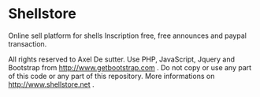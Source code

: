 # Shellstore
Online sell platform for shells
Inscription free, free announces and paypal transaction.

All rights reserved to Axel De sutter. Use PHP, JavaScript, Jquery and Bootstrap from http://www.getbootstrap.com .
Do not copy or use any part of this code or any part of this repository. More informations on http://www.shellstore.net .
